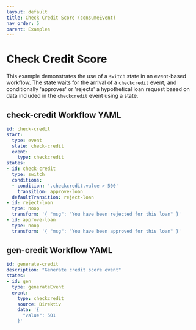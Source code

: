 ```yaml
---
layout: default
title: Check Credit Score (consumeEvent)
nav_order: 5
parent: Examples
---
```


# Check Credit Score

This example demonstrates the use of a `switch` state in an event-based workflow. The state waits for the arrival of a `checkcredit` event, and conditionally 'approves' or 'rejects' a hypothetical loan request based on data included in the `checkcredit` event using a state.

## check-credit Workflow YAML
```yaml
id: check-credit
start:
  type: event
  state: check-credit
  event:
    type: checkcredit
states:
- id: check-credit
  type: switch
  conditions:
  - condition: '.checkcredit.value > 500'
    transition: approve-loan
  defaultTransition: reject-loan
- id: reject-loan
  type: noop
  transform: '{ "msg": "You have been rejected for this loan" }'
- id: approve-loan
  type: noop
  transform: '{ "msg": "You have been approved for this loan" }'
```

## gen-credit Workflow YAML
```yaml
id: generate-credit
description: "Generate credit score event" 
states:
- id: gen
  type: generateEvent
  event:
    type: checkcredit
    source: Direktiv
    data: '{
      "value": 501
    }'
```
